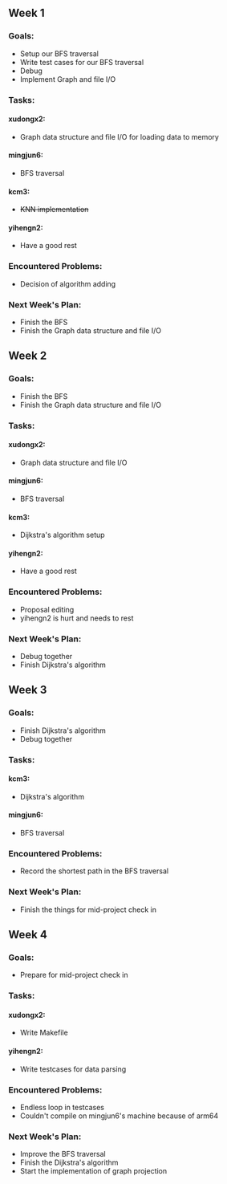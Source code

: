 ## Week 1

### Goals:

* Setup our BFS traversal
* Write test cases for our BFS traversal
* Debug
* Implement Graph and file I/O

### Tasks:

#### xudongx2:

* Graph data structure and file I/O for loading data to memory

#### mingjun6:

* BFS traversal

#### kcm3:

* ~~KNN implementation~~

#### yihengn2:

* Have a good rest

### Encountered Problems:

* Decision of algorithm adding

### Next Week's Plan:

* Finish the BFS
* Finish the Graph data structure and file I/O

## Week 2

### Goals:

* Finish the BFS
* Finish the Graph data structure and file I/O

### Tasks:

#### xudongx2:

* Graph data structure and file I/O

#### mingjun6:

* BFS traversal

#### kcm3:

* Dijkstra's algorithm setup

#### yihengn2:

* Have a good rest

### Encountered Problems:

* Proposal editing
* yihengn2 is hurt and needs to rest

### Next Week's Plan:

* Debug together
* Finish Dijkstra's algorithm

## Week 3

### Goals:

* Finish Dijkstra's algorithm
* Debug together

### Tasks:

#### kcm3:

* Dijkstra's algorithm

#### mingjun6:

* BFS traversal

### Encountered Problems:

* Record the shortest path in the BFS traversal

### Next Week's Plan:

* Finish the things for mid-project check in

## Week 4

### Goals:

* Prepare for mid-project check in

### Tasks:

#### xudongx2:

* Write Makefile

#### yihengn2:

* Write testcases for data parsing

### Encountered Problems:

* Endless loop in testcases
* Couldn't compile on mingjun6's machine because of arm64

### Next Week's Plan:

* Improve the BFS traversal
* Finish the Dijkstra's algorithm
* Start the implementation of graph projection


